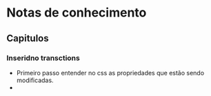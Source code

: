# Notas de conhecimento

## Capitulos

### Inseridno transctions

* Primeiro passo entender no css as propriedades que estão sendo modificadas. 
* 